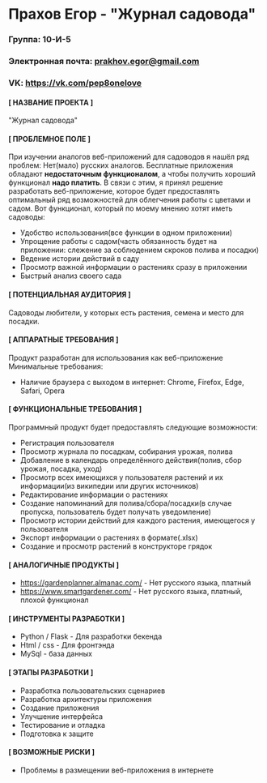 # Прахов Егор - "Журнал садовода"
### Группа: 10-И-5
### Электронная почта: prakhov.egor@gmail.com
### VK: https://vk.com/pep8onelove
#### [ НАЗВАНИЕ ПРОЕКТА ]
"Журнал садовода"
#### [ ПРОБЛЕМНОЕ ПОЛЕ ]
При изучении аналогов веб-приложений для садоводов я нашёл ряд проблем: Нет(мало) русских аналогов. Бесплатные приложения обладают **недостаточным функционалом**, а чтобы получить хороший функционал **надо платить**. В связи с этим, я принял решение разработать веб-приложение, которое будет предоставлять оптимальный ряд возможностей для облегчения работы с цветами и садом.
Вот функционал, который по моему мнению хотят иметь садоводы:
* Удобство использования(все функции в одном приложении)
* Упрощение работы с садом(часть обязанность будет на приложении: слежение за соблюдением скроков полива и посадки)
* Ведение истории действий в саду
* Просмотр важной информации о растениях сразу в приложении
* Быстрый анализ своего сада
#### [ ПОТЕНЦИАЛЬНАЯ АУДИТОРИЯ ]
Садоводы любители, у которых есть растения, семена и место для посадки.
#### [ АППАРАТНЫЕ ТРЕБОВАНИЯ ]
Продукт разработан для использования как веб-приложение\
Минимальные требования:
* Наличие браузера с выходом в интернет: Chrome, Firefox, Edge, Safari, Opera
#### [ ФУНКЦИОНАЛЬНЫЕ ТРЕБОВАНИЯ ]
Программный продукт будет предоставлять следующие возможности:
* Регистрация пользователя
* Просмотр журнала по посадкам, собирания урожая, полива
* Добавление в календарь определённого действия(полив, сбор урожая, посадка, уход)
* Просмотр всех имеющихся у пользователя растений и их информации(из википедии или других источников)
* Редактирование информации о растениях
* Создание напоминаний для полива/сбора/посадки(в случае пропуска, пользователь будет получать уведомление)
* Просмотр истории действий для каждого растения, имеющегося у пользователя
* Экспорт информации о растениях в формате(.xlsx)
* Создание и просмотр растений в конструкторе грядок
#### [ АНАЛОГИЧНЫЕ ПРОДУКТЫ ]
* https://gardenplanner.almanac.com/ - Нет русского языка, платный
* https://www.smartgardener.com/ - Нет русского языка, платный, плохой функционал
#### [ ИНСТРУМЕНТЫ РАЗРАБОТКИ ]
* Python / Flask - Для разработки бекенда
* Html / css - Для фронтэнда
* MySql - база данных
#### [ ЭТАПЫ РАЗРАБОТКИ ]
* Разработка пользовательских сценариев
* Разработка архитектуры приложения
* Создание приложения
* Улучшение интерфейса 
* Тестирование и отладка 
* Подготовка к защите
#### [ ВОЗМОЖНЫЕ РИСКИ ]
* Проблемы в размещении веб-приложения в интернете

